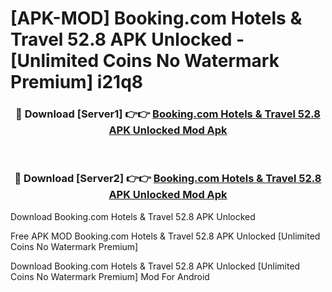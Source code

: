 # [APK-MOD] Booking.com  Hotels & Travel 52.8 APK Unlocked - [Unlimited Coins No Watermark Premium] i21q8



<div align="center">
<h3>🔴 Download [Server1] 👉👉 <a href="https://momento.my/?title=Booking.com__Hotels_&_Travel_52.8_APK_Unlocked">Booking.com  Hotels & Travel 52.8 APK Unlocked Mod Apk</a></h3><br>

<h3>🔴 Download [Server2] 👉👉 <a href="https://momento.my/?title=Booking.com__Hotels_&_Travel_52.8_APK_Unlocked">Booking.com  Hotels & Travel 52.8 APK Unlocked Mod Apk</a></h3>
</div>



Download Booking.com  Hotels & Travel 52.8 APK Unlocked 

Free APK MOD Booking.com  Hotels & Travel 52.8 APK Unlocked [Unlimited Coins No Watermark Premium]

Download Booking.com  Hotels & Travel 52.8 APK Unlocked [Unlimited Coins No Watermark Premium] Mod For Android
